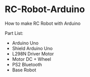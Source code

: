 # RC-Robot-Arduino
How to make RC Robot with Arduino

Part List:
- Arduino Uno
- Shield Arduino Uno
- L298N Driver Motor
- Motor DC + Wheel
- PS2 Bluetooth
- Base Robot

